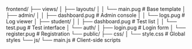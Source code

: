 frontend/
├── views/
│   ├── layouts/
│   │   └── main.pug         # Base template
│   ├── admin/
│   │   ├── dashboard.pug    # Admin console
│   │   └── logs.pug         # Log viewer
│   ├── student/
│   │   ├── dashboard.pug    # Test list
│   │   └── test.pug         # Test interface
│   └── auth/
│       ├── login.pug        # Login form
│       └── register.pug     # Registration
└── public/
    ├── css/
    │   └── style.css        # Global styles
    └── js/
        └── main.js          # Client-side scripts